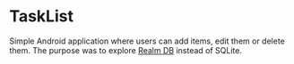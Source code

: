 # TaskList

Simple Android application where users can add items, edit them or delete them. The purpose was to explore [Realm DB](realm.io) instead of SQLite.
